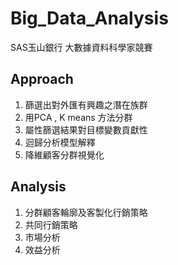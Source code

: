 # Big_Data_Analysis
SAS玉山銀行 大數據資料科學家競賽

## Approach
1. 篩選出對外匯有興趣之潛在族群
2. 用PCA , K means 方法分群
3. 屬性篩選結果對目標變數貢獻性
4. 迴歸分析模型解釋
5. 降維顧客分群視覺化

## Analysis
1. 分群顧客輪廓及客製化行銷策略
2. 共同行銷策略
3. 市場分析
4. 效益分析
